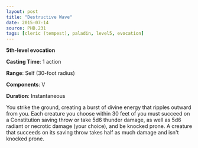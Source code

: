 ```yaml
---
layout: post
title: "Destructive Wave"
date: 2015-07-14
source: PHB.231
tags: [cleric (tempest), paladin, level5, evocation]
---
```


**5th-level evocation**

**Casting Time**: 1 action

**Range**: Self (30-foot radius)

**Components**: V

**Duration**: Instantaneous

You strike the ground, creating a burst of divine energy that ripples outward from you. Each creature you choose within 30 feet of you must succeed on a Constitution saving throw or take 5d6 thunder damage, as well as 5d6 radiant or necrotic damage (your choice), and be knocked prone. A creature that succeeds on its saving throw takes half as much damage and isn't knocked prone.
